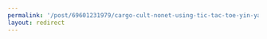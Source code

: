 ```yaml
---
permalink: '/post/69601231979/cargo-cult-nonet-using-tic-tac-toe-yin-yang'
layout: redirect
---
```

